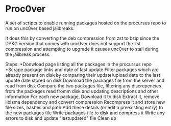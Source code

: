 # Proc0ver
A set of scripts to enable running packages hosted on the procursus repo to run on unc0ver based jailbreaks.

It does this by converting the deb compression from zst to bzip since the DPKG version that comes with unc0ver does not support the zst compression and attempting to upgrade it causes unc0ver to stall during the jailbreak process.

Steps:
*Donwload page listing all the packages in the procursus repo
*Scrape package links and date of last update
Filter packages which are already present on disk by comparing their update/upload date to the last update date stored on disk
Download the packages file from the server and read from disk
Compare the two packages file, filtering any discrepencies from the packages read fromm disk and updating descriptions and other information
For each new package, 
Download it to disk
Extract it, remove liblzma dependency and convert compression
Recompress it and store new file sizes, hashes and path
Add these details (or edit a preexisting entry) to the new packages file
Write packages file to disk and compress it
Write any errors to disk and update "lastupdated" file
Clean up
